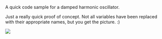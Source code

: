 A quick code sample for a damped harmonic oscillator.

Just a really quick proof of concept. Not all variables have been replaced with their appropriate names, but you get the picture. :)

![](https://raw.github.com/dlo/DampedOscillator/master/example.gif)
